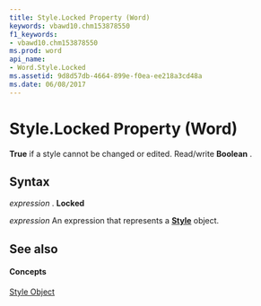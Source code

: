 ```yaml
---
title: Style.Locked Property (Word)
keywords: vbawd10.chm153878550
f1_keywords:
- vbawd10.chm153878550
ms.prod: word
api_name:
- Word.Style.Locked
ms.assetid: 9d8d57db-4664-899e-f0ea-ee218a3cd48a
ms.date: 06/08/2017
---
```



# Style.Locked Property (Word)

 **True** if a style cannot be changed or edited. Read/write **Boolean** .


## Syntax

 _expression_ . **Locked**

 _expression_ An expression that represents a **[Style](style-object-word.md)** object.


## See also


#### Concepts


[Style Object](style-object-word.md)

